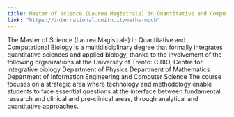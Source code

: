 ```yaml
---
title: Master of Science (Laurea Magistrale) in Quantitative and Computational Biology - QCB
link: "https://international.unitn.it/maths-mqcb"
---
```


The Master of Science (Laurea Magistrale) in Quantitative and Computational Biology is a multidisciplinary degree that formally integrates quantitative sciences and applied biology, thanks to the involvement of the following organizations at the University of Trento:
CIBIO, Centre for integrative biology
Department of Physics
Department of Mathematics
Department of Information Engineering and Computer Science
The course focuses on a strategic area where  technology and methodology enable students to face essential questions at the interface between fundamental research and  clinical and pre-clinical areas, through analytical and quantitative approaches.